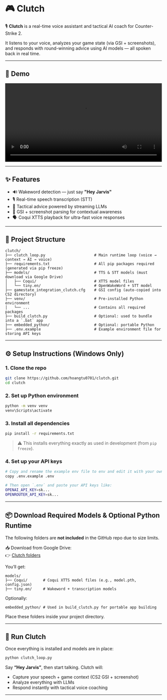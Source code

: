 # 🎮 Clutch

🎙️ **Clutch** is a real-time voice assistant and tactical AI coach for Counter-Strike 2.

It listens to your voice, analyzes your game state (via GSI + screenshots), and responds with round-winning advice using AI models — all spoken back in real time.

---

## 🎥 Demo

<video src="clutch_demo.mp4" controls width="100%"></video>

---

## ✨ Features

- 🔊 Wakeword detection — just say **"Hey Jarvis"**
- 🎙️ Real-time speech transcription (STT)
- 🧠 Tactical advice powered by streaming LLMs
- 📸 GSI + screenshot parsing for contextual awareness
- 🗣️ Coqui XTTS playback for ultra-fast voice responses

---

## 📁 Project Structure

```
clutch/
├── clutch_loop.py                      # Main runtime loop (voice → context → AI → voice)
├── requirements.txt                    # All pip packages required (generated via pip freeze)
├── models/                             # TTS & STT models (must download via Google Drive)
│   ├── Coqui/                          # XTTS model files
│   └── tiny.en/                        # OpenWakeWord + STT model
├── gamestate_integration_clutch.cfg    # GSI config (auto-copied into CS2 directory)
├── venv/                               # Pre-installed Python environment
│   └── ...                             # Contains all required packages
├── build_clutch.py                     # Optional: used to bundle into a `.bat` app
├── embedded_python/                    # Optional: portable Python
├── .env.example                        # Example environment file for storing API keys
```

---

## ⚙️ Setup Instructions (Windows Only)

### 1. Clone the repo

```bash
git clone https://github.com/hoangtu0701/clutch.git
cd clutch
```

### 2. Set up Python environment

```bash
python -m venv venv
venv\Scripts\activate
```

### 3. Install all dependencies

```bash
pip install -r requirements.txt
```

> ⚠️ This installs everything exactly as used in development (from `pip freeze`).

### 4. Set up your API keys

```bash
# Copy and rename the example env file to env and edit it with your own keys
copy .env.example .env

# Then open `.env` and paste your API keys like:
OPENAI_API_KEY=sk...
OPENROUTER_API_KEY=sk...
```

---

## 📦 Download Required Models & Optional Python Runtime

The following folders are **not included** in the GitHub repo due to size limits.

📥 Download from Google Drive:  
👉 [Clutch folders](https://drive.google.com/drive/folders/1wAPdx7JF7OL3bMVblcqT-djFfrwNv_vB?usp=sharing)

You’ll get:

```
models/
├── Coqui/       # Coqui XTTS model files (e.g., model.pth, config.json)
├── tiny.en/     # Wakeword + transcription models
```

Optionally:

```
embedded_python/ # Used in build_clutch.py for portable app building
```

Place these folders inside your project directory.

---

## 🚀 Run Clutch

Once everything is installed and models are in place:

```bash
python clutch_loop.py
```

Say **“Hey Jarvis”**, then start talking. Clutch will:

- Capture your speech + game context (CS2 GSI + screenshot)
- Analyze everything with LLMs
- Respond instantly with tactical voice coaching

---

